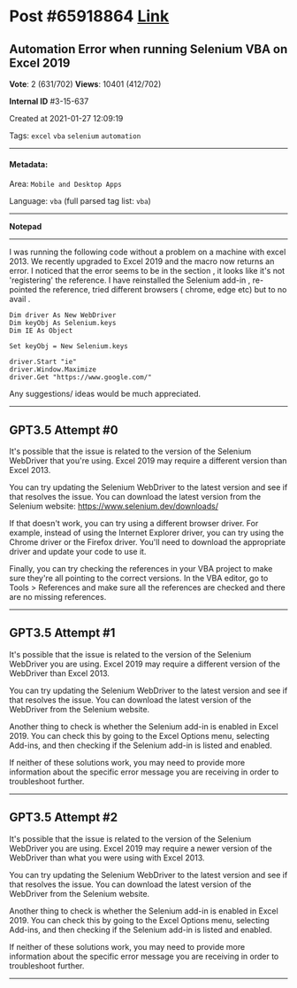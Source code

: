 
# Post \#65918864 [Link](https://stackoverflow.com/questions/65918864/)

## Automation Error when running Selenium VBA on Excel 2019

**Vote**: 2 (631/702) **Views**: 10401 (412/702) 

**Internal ID** \#3-15-637

Created at 2021-01-27 12:09:19

Tags: `excel` `vba` `selenium` `automation`

----------

#### Metadata:

Area: `Mobile and Desktop Apps`

Language: `vba` (full parsed tag list: `vba`)

----------

**Notepad**


----------

I  was running the following code without a problem on a machine with excel 2013.  We recently upgraded to Excel 2019 and the  macro  now returns an  error. I noticed that the error seems to be in the  section , it looks like it's not 'registering' the reference.  I have reinstalled the Selenium add-in , re-pointed the reference,  tried different browsers ( chrome, edge etc)  but to no avail .
```
Dim driver As New WebDriver
Dim keyObj As Selenium.keys
Dim IE As Object

Set keyObj = New Selenium.keys

driver.Start "ie"
driver.Window.Maximize
driver.Get "https://www.google.com/"
```

Any suggestions/ ideas would be much appreciated.


----------
        
## GPT3.5 Attempt \#0

It's possible that the issue is related to the version of the Selenium WebDriver that you're using. Excel 2019 may require a different version than Excel 2013. 

You can try updating the Selenium WebDriver to the latest version and see if that resolves the issue. You can download the latest version from the Selenium website: https://www.selenium.dev/downloads/

If that doesn't work, you can try using a different browser driver. For example, instead of using the Internet Explorer driver, you can try using the Chrome driver or the Firefox driver. You'll need to download the appropriate driver and update your code to use it. 

Finally, you can try checking the references in your VBA project to make sure they're all pointing to the correct versions. In the VBA editor, go to Tools > References and make sure all the references are checked and there are no missing references.

--------

## GPT3.5 Attempt \#1

It's possible that the issue is related to the version of the Selenium WebDriver you are using. Excel 2019 may require a different version of the WebDriver than Excel 2013. 

You can try updating the Selenium WebDriver to the latest version and see if that resolves the issue. You can download the latest version of the WebDriver from the Selenium website.

Another thing to check is whether the Selenium add-in is enabled in Excel 2019. You can check this by going to the Excel Options menu, selecting Add-ins, and then checking if the Selenium add-in is listed and enabled.

If neither of these solutions work, you may need to provide more information about the specific error message you are receiving in order to troubleshoot further.

--------

## GPT3.5 Attempt \#2

It's possible that the issue is related to the version of the Selenium WebDriver you are using. Excel 2019 may require a newer version of the WebDriver than what you were using with Excel 2013.

You can try updating the Selenium WebDriver to the latest version and see if that resolves the issue. You can download the latest version of the WebDriver from the Selenium website.

Another thing to check is whether the Selenium add-in is enabled in Excel 2019. You can check this by going to the Excel Options menu, selecting Add-ins, and then checking if the Selenium add-in is listed and enabled.

If neither of these solutions work, you may need to provide more information about the specific error message you are receiving in order to troubleshoot further.

--------
